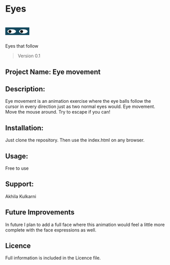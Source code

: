 # Eyes

<h1><img src="https://github.com/Akhila-Kulkarni/Eyes/blob/main/eyes.png" alt="Eyes" width="15%"></h1>

Eyes that follow
> Version 0.1


## Project Name: Eye movement

## Description:
Eye movement is an animation exercise where the eye balls follow the cursor in every direction just as two normal eyes would.
Eye movement.<br />Move the mouse around. Try to escape if you can!

## Installation:
Just clone the repository. Then use the index.html on any browser.

## Usage:
Free to use

## Support:
Akhila Kulkarni

## Future Improvements
In future I plan to add a full face where this animation would feel a little more complete with the face expressions as well.

## Licence
Full information is included in the Licence file.
